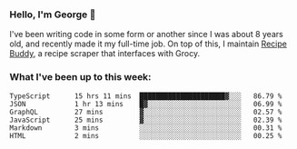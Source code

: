 ### Hello, I'm George 👋

I've been writing code in some form or another since I was about 8 years old, and recently made it my full-time job. On top of this, I maintain [Recipe Buddy](https://github.com/georgegebbett/recipe-buddy), a recipe scraper that interfaces with Grocy.  

<!--
**georgegebbett/georgegebbett** is a ✨ _special_ ✨ repository because its `README.md` (this file) appears on your GitHub profile.

Here are some ideas to get you started:

- 🔭 I’m currently working on ...
- 🌱 I’m currently learning ...
- 👯 I’m looking to collaborate on ...
- 🤔 I’m looking for help with ...
- 💬 Ask me about ...
- 📫 How to reach me: ...
- 😄 Pronouns: ...
- ⚡ Fun fact: ...
-->

### What I've been up to this week:
<!--START_SECTION:waka-->

```text
TypeScript      15 hrs 11 mins  █████████████████████▓░░░   86.79 %
JSON            1 hr 13 mins    █▓░░░░░░░░░░░░░░░░░░░░░░░   06.99 %
GraphQL         27 mins         ▓░░░░░░░░░░░░░░░░░░░░░░░░   02.57 %
JavaScript      25 mins         ▓░░░░░░░░░░░░░░░░░░░░░░░░   02.39 %
Markdown        3 mins          ░░░░░░░░░░░░░░░░░░░░░░░░░   00.31 %
HTML            2 mins          ░░░░░░░░░░░░░░░░░░░░░░░░░   00.25 %
```

<!--END_SECTION:waka-->
